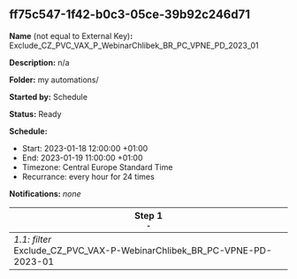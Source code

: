 ## ff75c547-1f42-b0c3-05ce-39b92c246d71

**Name** (not equal to External Key)**:** Exclude_CZ_PVC_VAX_P_WebinarChlibek_BR_PC_VPNE_PD_2023_01

**Description:** n/a

**Folder:** my automations/

**Started by:** Schedule

**Status:** Ready

**Schedule:**

* Start: 2023-01-18 12:00:00 +01:00
* End: 2023-01-19 11:00:00 +01:00
* Timezone: Central Europe Standard Time
* Recurrance: every hour for 24 times

**Notifications:** _none_


| Step 1<br>_<small>-</small>_ |
| --- |
| _1.1: filter_<br>Exclude_CZ_PVC_VAX-P-WebinarChlibek_BR_PC-VPNE-PD-2023-01 |
